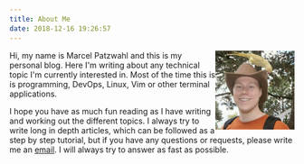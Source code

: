 ```yaml
---
title: About Me
date: 2018-12-16 19:26:57
---
```


<img style="float: right;" src="/images/me.jpg" alt="Me" title="Me" />
Hi, my name is Marcel Patzwahl and this is my personal blog. Here I'm writing
about any technical topic I'm currently interested in. Most of the time this is
is programming, DevOps, Linux, Vim or other terminal applications.

I hope you have as much fun reading as I have writing and working out the
different topics. I always try to write long in depth articles, which can be
followed as a step by step tutorial, but if you have any questions or requests,
please write me an [email](mailto:marcel.patzwahl@posteo.de). I will always try
to answer as fast as possible.
